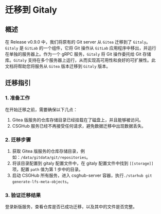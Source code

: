 # 迁移到 Gitaly  

## 概述

在 Release v0.9.0 中，我们将原有的 Git server 从 `Gitea` 迁移到了 `Gitaly`。`Gitaly` 是 `GitLab` 的一个组件，它将 Git 操作从 `GitLab` 应用程序中移出，并运行在单独的服务器上。作为一个 gRPC 服务，`Gitaly` 将 Git 操作委托给 Git 存储库。`Gitaly` 支持在多个服务器上运行，从而实现高可用性和良好的可扩展性。此文档将帮助您将服务从 `Gitea` 版本迁移到 `Gitaly` 版本。

## 迁移指引

### 1. 准备工作

在开始迁移之前，需要确保以下几点：

1. Gitea 版服务的仓库存储目录已经挂载在了磁盘上，并且能够被访问。  
2. CSGHub 服务已经不再接受任何请求，避免数据迁移中出现数据丢失。

### 2. 迁移步骤

1. 获取 Gitea 版服务的仓库存储目录，例如：`/data/gitdata/git/repositories`。  
2. 将该目录配置到 gitaly 配置文件中，在 gitaly 配置文件中找到 `[[storage]]` 项，配置 `path` 值为第 1 步中的目录。  
3. 启动 CSGHub 所有服务，进入 csghub-server 容器，执行`./starhub git generate-lfs-meta-objects`。

### 3. 验证迁移结果

登录新版服务，查看仓库是否已成功迁移，以及其中的文件是否完整。
